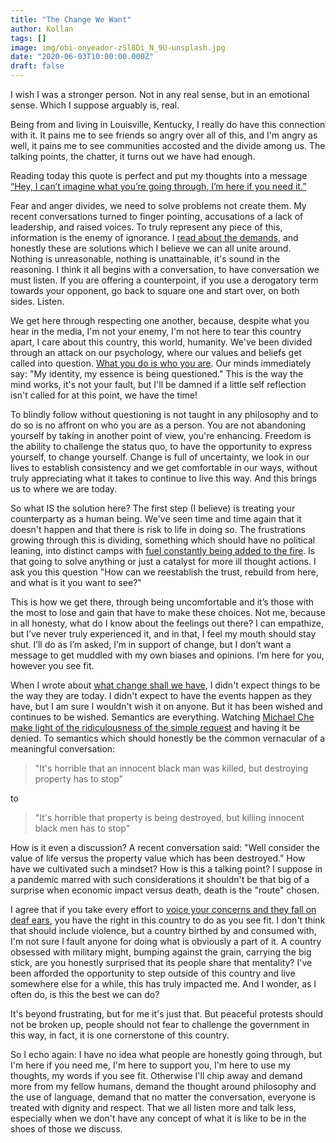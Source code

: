 ```yaml
---
title: "The Change We Want"
author: Kollan
tags: []
image: img/obi-onyeador-zSl8Di_N_9U-unsplash.jpg
date: "2020-06-03T10:00:00.000Z"
draft: false
---
```


I wish I was a stronger person. Not in any real sense, but in an emotional sense. Which I suppose arguably is, real.

Being from and living in Louisville, Kentucky, I really do have this connection with it. It pains me to see friends so angry over all of this, and I'm angry as well, it pains me to see communities accosted and the divide among us. The talking points, the chatter, it turns out we have had enough.

Reading today this quote is perfect and put my thoughts into a message [“Hey, I can’t imagine what you’re going through, I’m here if you need it.”](https://www.vox.com/2020/6/2/21278123/being-an-ally-racism-george-floyd-protests-white-people)

Fear and anger divides, we need to solve problems not create them. My recent conversations turned to finger pointing, accusations of a lack of leadership, and raised voices. To truly represent any piece of this, information is the enemy of ignorance. I [read about the demands](https://www.joincampaignzero.org/), and honestly these are solutions which I believe we can all unite around. Nothing is unreasonable, nothing is unattainable, it's sound in the reasoning. I think it all begins with a conversation, to have conversation we must listen. If you are offering a counterpoint, if you use a derogatory term towards your opponent, go back to square one and start over, on both sides. Listen. 

We get here through respecting one another, because, despite what you hear in the media, I'm not your enemy, I'm not here to tear this country apart, I care about this country, this world, humanity. We've been divided through an attack on our psychology, where our values and beliefs get called into question. [What you do is who you are](https://a16z.com/book/whatyoudo/). Our minds immediately say: "My identity, my essence is being questioned." This is the way the mind works, it's not your fault, but I'll be damned if a little self reflection isn't called for at this point, we have the time!

To blindly follow without questioning is not taught in any philosophy and to do so is no affront on who you are as a person. You are not abandoning yourself by taking in another point of view, you're enhancing. Freedom is the ability to challenge the status quo, to have the opportunity to express yourself, to change yourself. Change is full of uncertainty, we look in our lives to establish consistency and we get comfortable in our ways, without truly appreciating what it takes to continue to live this way. And this brings us to where we are today.

So what IS the solution here? The first step (I believe) is treating your counterparty as a human being. We've seen time and time again that it doesn't happen and that there is risk to life in doing so. The frustrations growing through this is dividing, something which should have no political leaning, into distinct camps with [fuel constantly being added to the fire](https://www.youtube.com/watch?v=z56j06plUgs). Is that going to solve anything or just a catalyst for more ill thought actions. I ask you this question "How can we reestablish the trust, rebuild from here, and what is it you want to see?"

This is how we get there, through being uncomfortable and it’s those with the most to lose and gain that have to make these choices. Not me, because in all honesty, what do I know about the feelings out there? I can empathize, but I’ve never truly experienced it, and in that, I feel my mouth should stay shut. I’ll do as I’m asked, I’m in support of change, but I don’t want a message to get muddled with my own biases and opinions. I’m here for you, however you see fit.

When I wrote about [what change shall we have](https://kollan.house/what-change-shall-we-have/), I didn't expect things to be the way they are today. I didn't expect to have the events happen as they have, but I am sure I wouldn't wish it on anyone. But it has been wished and continues to be wished. Semantics are everything. Watching [Michael Che make light of the ridiculousness of the simple request](https://www.youtube.com/watch?v=AeN_SVoJet0) and having it be denied. To semantics which should honestly be the common vernacular of a meaningful conversation:

> "It's horrible that an innocent black man was killed, but destroying property has to stop"

to

> "It's horrible that property is being destroyed, but killing innocent black men has to stop"

How is it even a discussion? A recent conversation said: "Well consider the value of life versus the property value which has been destroyed." How have we cultivated such a mindset? How is this a talking point? I suppose in a pandemic marred with such considerations it shouldn't be that big of a surprise when economic impact versus death, death is the "route" chosen.

I agree that if you take every effort to [voice your concerns and they fall on deaf ears](https://www.youtube.com/watch?v=0TVFIcmADLk), you have the right in this country to do as you see fit. I don't think that should include violence, but a country birthed by and consumed with, I'm not sure I fault anyone for doing what is obviously a part of it. A country obsessed with military might, bumping against the grain, carrying the big stick, are you honestly surprised that its people share that mentality? I've been afforded the opportunity to step outside of this country and live somewhere else for a while, this has truly impacted me. And I wonder, as I often do, is this the best we can do?

It's beyond frustrating, but for me it's just that. But peaceful protests should not be broken up, people should not fear to challenge the government in this way, in fact, it is one cornerstone of this country.

So I echo again: I have no idea what people are honestly going through, but I'm here if you need me, I'm here to support you, I'm here to use my thoughts, my words if you see fit. Otherwise I'll chip away and demand more from my fellow humans, demand the thought around philosophy and the use of language, demand that no matter the conversation, everyone is treated with dignity and respect. That we all listen more and talk less, especially when we don't have any concept of what it is like to be in the shoes of those we discuss.